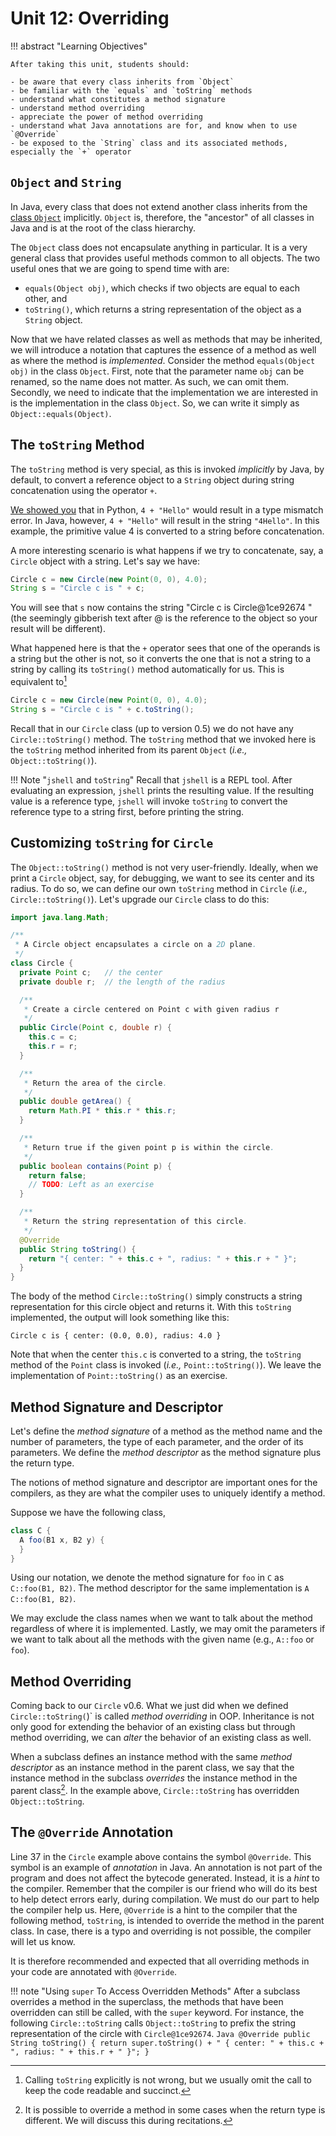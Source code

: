 # Unit 12: Overriding

!!! abstract "Learning Objectives"

    After taking this unit, students should:

    - be aware that every class inherits from `Object`
    - be familiar with the `equals` and `toString` methods
    - understand what constitutes a method signature
    - understand method overriding
    - appreciate the power of method overriding
    - understand what Java annotations are for, and know when to use `@Override`
    - be exposed to the `String` class and its associated methods, especially the `+` operator

## `Object` and `String`

In Java, every class that does not extend another class inherits from the [class `Object`](https://docs.oracle.com/en/java/javase/11/docs/api/java.base/java/lang/Object.html) implicitly.  `Object` is, therefore, the "ancestor" of all classes in Java and is at the root of the class hierarchy.

The `Object` class does not encapsulate anything in particular.  It is a very general class that provides useful methods common to all objects.  The two useful ones that we are going to spend time with are:

- `equals(Object obj)`, which checks if two objects are equal to each other, and
- `toString()`, which returns a string representation of the object as a `String` object.

Now that we have related classes as well as methods that may be inherited, we will introduce a notation that captures the essence of a method as well as where the method is _implemented_.  Consider the method `equals(Object obj)` in the class `Object`.  First, note that the parameter name `obj` can be renamed, so the name does not matter.  As such, we can omit them.  Secondly, we need to indicate that the implementation we are interested in is the implementation in the class `Object`.  So, we can write it simply as `Object::equals(Object)`.

## The `toString` Method

The `toString` method is very special, as this is invoked _implicitly_ by Java, by default, to convert a reference object to a `String` object during string concatenation using the operator `+`.

[We showed you](02-type.md) that in Python, `4 + "Hello"` would result in a type mismatch error.  In Java, however, `4 + "Hello"` will result in the string `"4Hello"`.  In this example, the primitive value 4 is converted to a string before concatenation.

A more interesting scenario is what happens if we try to concatenate, say, a `Circle` object with a string.  Let's say we have:

```Java
Circle c = new Circle(new Point(0, 0), 4.0);
String s = "Circle c is " + c;
```

You will see that `s` now contains the string "Circle c is Circle@1ce92674 " (the seemingly gibberish text after @ is the reference to the object so your result will be different).

What happened here is that the `+` operator sees that one of the operands is a string but the other is not, so it converts the one that is not a string to a string by calling its `toString()` method automatically for us.  This is equivalent to[^1]
```Java
Circle c = new Circle(new Point(0, 0), 4.0);
String s = "Circle c is " + c.toString();
```

[^1]: Calling `toString` explicitly is not wrong, but we usually omit the call to keep the code readable and succinct.

Recall that in our `Circle` class (up to version 0.5) we do not have any `Circle::toString()` method.  The `toString` method that we invoked here is the `toString` method inherited from its parent `Object` (_i.e.,_ `Object::toString()`).

!!! Note "`jshell` and `toString`"
    Recall that `jshell` is a REPL tool.  After evaluating an expression, `jshell` prints the resulting value.  If the resulting value is a reference type, `jshell` will invoke `toString` to convert the reference type to a string first, before printing the string.

## Customizing `toString` for `Circle`

The `Object::toString()` method is not very user-friendly.  Ideally, when we print a `Circle` object, say, for debugging, we want to see its center and its radius.  To do so, we can define our own `toString` method in `Circle`  (_i.e.,_ `Circle::toString()`).  Let's upgrade our `Circle` class to do this:

```Java hl_lines="34-40" title="Circle v0.6, with toString"
import java.lang.Math;

/**
 * A Circle object encapsulates a circle on a 2D plane.  
 */
class Circle {
  private Point c;   // the center
  private double r;  // the length of the radius

  /**
   * Create a circle centered on Point c with given radius r
   */
  public Circle(Point c, double r) {
    this.c = c;
    this.r = r;
  }

  /**
   * Return the area of the circle.
   */
  public double getArea() {
    return Math.PI * this.r * this.r;
  }

  /**
   * Return true if the given point p is within the circle.
   */
  public boolean contains(Point p) {
    return false;
    // TODO: Left as an exercise
  }

  /**
   * Return the string representation of this circle.
   */
  @Override
  public String toString() {
    return "{ center: " + this.c + ", radius: " + this.r + " }";
  }
}
```

The body of the method `Circle::toString()` simply constructs a string representation for this circle object and returns it.  With this `toString` implemented, the output will look something like this:
```
Circle c is { center: (0.0, 0.0), radius: 4.0 }
```

Note that when the center `this.c` is converted to a string, the `toString` method of the `Point` class is invoked (_i.e.,_ `Point::toString()`).  We leave the implementation of `Point::toString()` as an exercise.

## Method Signature and Descriptor

Let's define the _method signature_ of a method as the method name and the number of parameters, the type of each parameter, and the order of its parameters.  We define the _method descriptor_ as the method signature plus the return type.

The notions of method signature and descriptor are important ones for the compilers, as they are what the compiler uses to uniquely identify a method.  

Suppose we have the following class,

```Java
class C {
  A foo(B1 x, B2 y) {
  }
}
```

Using our notation, we denote the method signature for `foo` in `C` as `C::foo(B1, B2)`.  The method descriptor for the same implementation is `A C::foo(B1, B2)`.   

We may exclude the class names when we want to talk about the method regardless of where it is implemented.  Lastly, we may omit the parameters if we want to talk about all the methods with the given name (e.g., `A::foo` or `foo`).

## Method Overriding

Coming back to our `Circle` v0.6.  What we just did when we defined `Circle::toString(`)` is called _method overriding_ in OOP.  Inheritance is not only good for extending the behavior of an existing class but through method overriding, we can _alter_ the behavior of an existing class as well.

When a subclass defines an instance method with the same _method descriptor_ as an instance method in the parent class, we say that the instance method in the subclass _overrides_ the instance method in the parent class[^2].  In the example above, `Circle::toString` has overridden `Object::toString`.

[^2]: It is possible to override a method in some cases when the return type is different.  We will discuss this during recitations.

## The `@Override` Annotation

Line 37 in the `Circle` example above contains the symbol `@Override`.  This symbol is an example of _annotation_ in Java.  An annotation is not part of the program and does not affect the bytecode generated.  Instead, it is a _hint_ to the compiler.  Remember that the compiler is our friend who will do its best to help detect errors early, during compilation.  We must do our part to help the compiler help us.  Here, `@Override` is a hint to the compiler that the following method, `toString`, is intended to override the method in the parent class.  In case, there is a typo and overriding is not possible, the compiler will let us know.

It is therefore recommended and expected that all overriding methods in your code are annotated with `@Override`.

!!! note "Using `super` To Access Overridden Methods"
    After a subclass overrides a method in the superclass, the methods that have been overridden can still be called, with the `super` keyword.
    For instance, the following `Circle::toString` calls `Object::toString` to prefix the string representation of the circle with `Circle@1ce92674`.
    ```Java
    @Override
    public String toString() {
	      return super.toString() + " { center: " + this.c + ", radius: " + this.r + " }";
    }
    ```